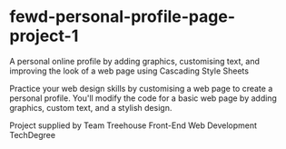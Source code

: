 # fewd-personal-profile-page-project-1
A personal online profile by adding graphics, customising text, and improving the look of a web page using Cascading Style Sheets

Practice your web design skills by customising a web page to create a personal profile. You'll modify the code for a basic web page by adding graphics, custom text, and a stylish design. 

Project supplied by Team Treehouse Front-End Web Development TechDegree
